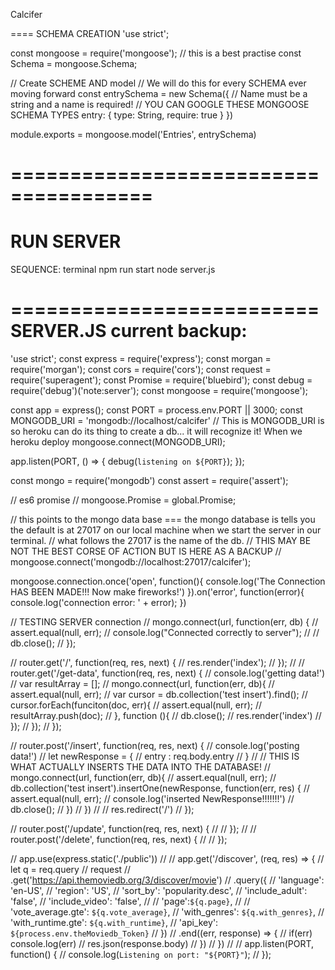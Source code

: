 
Calcifer


==== SCHEMA CREATION
'use strict';

const mongoose = require('mongoose');
// this is a best practise
const Schema = mongoose.Schema;

// Create SCHEME AND model
// We will do this for every SCHEMA ever moving forward
const entrySchema = new Schema({
  // Name must be a string and a name is required!
  // YOU CAN GOOGLE THESE MONGOOSE SCHEMA TYPES
  entry: { type: String, require: true }
})

module.exports = mongoose.model('Entries', entrySchema)

======================================
======================================
RUN SERVER
============
SEQUENCE: terminal
  npm run start
  node server.js

==========================
SERVER.JS current backup:
==========================

'use strict';
const express = require('express');
const morgan = require('morgan');
const cors = require('cors');
const request = require('superagent');
const Promise = require('bluebird');
const debug = require('debug')('note:server');
const mongoose = require('mongoose');

const app = express();
const PORT = process.env.PORT || 3000;
const MONGODB_URI = 'mongodb://localhost/calcifer'
// This is MONGODB_URI is so heroku can do its thing to create a db... it will recognize it! When we heroku deploy
mongoose.connect(MONGODB_URI);

app.listen(PORT, () => {
  debug(`listening on ${PORT}`);
});

const mongo = require('mongodb')
const assert = require('assert');

// es6 promise
// mongoose.Promise = global.Promise;

// this points to the mongo data base === the mongo database is tells you the default is at 27017 on our local machine when we start the server in our terminal.
// what follows the 27017 is the name of the db.
// THIS MAY BE NOT THE BEST CORSE OF ACTION BUT IS HERE AS A BACKUP
// mongoose.connect('mongodb://localhost:27017/calcifer');

mongoose.connection.once('open', function(){
  console.log('The Connection HAS BEEN MADE!!! Now make fireworks!')
}).on('error', function(error){
  console.log('connection error: ' + error);
})

// TESTING SERVER connection
// mongo.connect(url, function(err, db) {
//   assert.equal(null, err);
//   console.log("Connected correctly to server");
//
//   db.close();
// });


// router.get('/', function(req, res, next) {
//         res.render('index');
// });
//
// router.get('/get-data', function(req, res, next) {
//     console.log('getting data!')
//     var resultArray = [];
//     mongo.connect(url, function(err, db){
//       assert.equal(null, err);
//       var cursor = db.collection('test insert').find();
//       cursor.forEach(funciton(doc, err){
//         assert.equal(null, err);
//         resultArray.push(doc);
//       }, function (){
//         db.close();
//         res.render('index')
//       });
//   });
// });

// router.post('/insert', function(req, res, next) {
//   console.log('posting data!')
//   let newResponse = {
//     entry : req.body.entry
//   }
//   // THIS IS WHAT ACTUALLY INSERTS THE DATA INTO THE DATABASE!
//   mongo.connect(url, function(err, db){
//     assert.equal(null, err);
//     db.collection('test insert').insertOne(newResponse, function(err, res) {
//       assert.equal(null, err);
//       console.log('inserted NewResponse!!!!!!!')
//       db.close();
//     })
//   })
//
//   res.redirect('/')
// });

// router.post('/update', function(req, res, next) {
//
// });
//
// router.post('/delete', function(req, res, next) {
//
// });


// app.use(express.static('./public'))
//
// app.get('/discover', (req, res) => {
//   let q = req.query
//   request
//   .get('https://api.themoviedb.org/3/discover/movie')
//   .query({
//     'language': 'en-US',
//     'region': 'US',
//     'sort_by': 'popularity.desc',
//     'include_adult': 'false',
//     'include_video': 'false',
//
//     'page':`${q.page}`,
//
//     'vote_average.gte': `${q.vote_average}`,
//     'with_genres': `${q.with_genres}`,
//     'with_runtime.gte': `${q.with_runtime}`,
//     'api_key': `${process.env.theMoviedb_Token}`
//   })
//   .end((err, response) => {
//     if(err) console.log(err)
//     res.json(response.body)
//   })
// })
//
// app.listen(PORT, function() {
//   console.log(`Listening on port: "${PORT}"`);
// });
